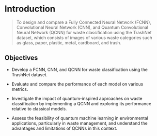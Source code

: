 # Introduction

> To design and compare a Fully Connected Neural Network (FCNN), Convolutional Neural Network (CNN), and Quantum Convolutional Neural Network (QCNN) for waste classification using the TrashNet dataset, which consists of images of various waste categories such as glass, paper, plastic, metal, cardboard, and trash.

## Objectives

- Develop a FCNN, CNN, and QCNN for waste classification using the TrashNet dataset.

- Evaluate and compare the performance of each model on various metrics.

- Investigate the impact of quantum-inspired approaches on waste classification by implementing a QCNN and exploring its performance relative to classical models.

- Assess the feasibility of quantum machine learning in environmental applications, particularly in waste management, and understand the advantages and limitations of QCNNs in this context.
